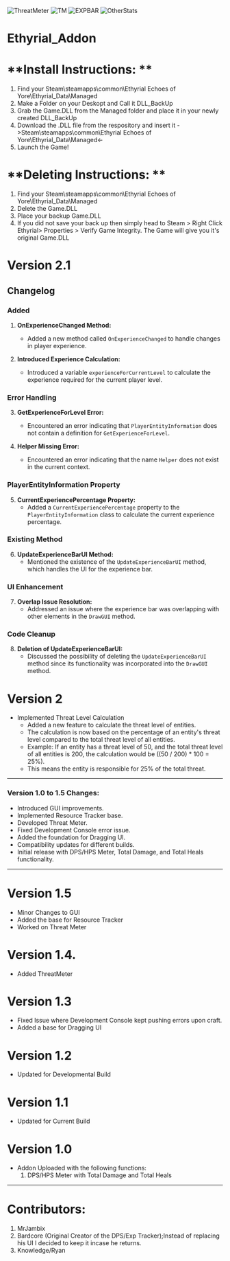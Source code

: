 ![ThreatMeter](https://github.com/MrJambix/Ethyrial_Addon/assets/131601090/fb168b83-1c9e-4a4d-836d-b4dad5d4a381)
![TM](https://github.com/MrJambix/Ethyrial_Addon/assets/131601090/adee599c-a89c-4376-8f42-53580cf18291)
![EXPBAR](https://github.com/MrJambix/Ethyrial_Addon/assets/131601090/046e760d-f21d-48a0-ad9d-a3da453983fd)
![OtherStats](https://github.com/MrJambix/Ethyrial_Addon/assets/131601090/4b4fb22e-9346-4293-9111-9b000ec06e5e)


# Ethyrial_Addon
# **Install Instructions: **
1. Find your Steam\steamapps\common\Ethyrial Echoes of Yore\Ethyrial_Data\Managed
2. Make a Folder on your Deskopt and Call it DLL_BackUp
3. Grab the Game.DLL from the Managed folder and place it in your newly created DLL_BackUp
4. Download the .DLL file from the respository and insert it ->Steam\steamapps\common\Ethyrial Echoes of Yore\Ethyrial_Data\Managed<-
5. Launch the Game!

# **Deleting Instructions: **
1. Find your Steam\steamapps\common\Ethyrial Echoes of Yore\Ethyrial_Data\Managed
2. Delete the Game.DLL
3. Place your backup Game.DLL
4. If you did not save your back up then simply head to Steam > Right Click Ethyrial> Properties > Verify Game Integrity. The Game will give you it's original Game.DLL


# **Version 2.1**
## Changelog

### Added
1. **OnExperienceChanged Method:**
   - Added a new method called `OnExperienceChanged` to handle changes in player experience.

2. **Introduced Experience Calculation:**
   - Introduced a variable `experienceForCurrentLevel` to calculate the experience required for the current player level.

### Error Handling
3. **GetExperienceForLevel Error:**
   - Encountered an error indicating that `PlayerEntityInformation` does not contain a definition for `GetExperienceForLevel`.

4. **Helper Missing Error:**
   - Encountered an error indicating that the name `Helper` does not exist in the current context.

### PlayerEntityInformation Property
5. **CurrentExperiencePercentage Property:**
   - Added a `CurrentExperiencePercentage` property to the `PlayerEntityInformation` class to calculate the current experience percentage.

### Existing Method
6. **UpdateExperienceBarUI Method:**
   - Mentioned the existence of the `UpdateExperienceBarUI` method, which handles the UI for the experience bar.

### UI Enhancement
7. **Overlap Issue Resolution:**
   - Addressed an issue where the experience bar was overlapping with other elements in the `DrawGUI` method.

### Code Cleanup
8. **Deletion of UpdateExperienceBarUI:**
   - Discussed the possibility of deleting the `UpdateExperienceBarUI` method since its functionality was incorporated into the `DrawGUI` method.

# **Version 2**
- Implemented Threat Level Calculation
  - Added a new feature to calculate the threat level of entities.
  - The calculation is now based on the percentage of an entity's threat level compared to the total threat level of all entities.
  - Example: If an entity has a threat level of 50, and the total threat level of all entities is 200, the calculation would be \((50 / 200) * 100 = 25%\).
  - This means the entity is responsible for 25% of the total threat.
-------------------------------------------------
### Version 1.0 to 1.5 Changes:
- Introduced GUI improvements.
- Implemented Resource Tracker base.
- Developed Threat Meter.
- Fixed Development Console error issue.
- Added the foundation for Dragging UI.
- Compatibility updates for different builds.
- Initial release with DPS/HPS Meter, Total Damage, and Total Heals functionality.
-------------------------------------------------
# **Version 1.5** 
- Minor Changes to GUI
- Added the base for Resource Tracker
- Worked on Threat Meter

# **Version 1.4.**
- Added ThreatMeter

# **Version 1.3**
- Fixed Issue where Development Console kept pushing errors upon craft.
- Added a base for Dragging UI

# **Version 1.2**
- Updated for Developmental Build

# **Version 1.1** 
- Updated for Current Build

# **Version 1.0**
- Addon Uploaded with the following functions:
  1. DPS/HPS Meter with Total Damage and Total Heals
-------------------------------------------------




# Contributors:
1. MrJambix
2. Bardcore (Original Creator of the DPS/Exp Tracker);Instead of replacing his UI I decided to keep it incase he returns.
3. Knowledge/Ryan
